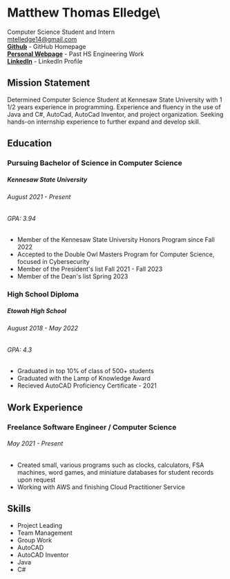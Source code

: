 # Matthew Thomas Elledge\
Computer Science Student and Intern \
mtelledge14@gmail.com \
__[Github](https://github.com/mthyuu)__ - GitHub Homepage\
__[Personal Webpage](https://matthewelledge.weebly.com/)__ - Past HS Engineering Work\
__[LinkedIn](https://www.linkedin.com/in/matthew-elledge-797a34227/)__ - LinkedIn Profile

## Mission Statement
Determined Computer Science Student at Kennesaw State University with 1 1/2 years experience in programming. Experience and fluency in the use of Java and C#,
AutoCad, AutoCad Inventor, and project organization. Seeking hands-on internship experience to further expand and develop skill.
## Education

### Pursuing Bachelor of Science in Computer Science
##### Kennesaw State University 
###### August 2021 - Present
###### GPA: 3.94
* Member of the Kennesaw State University Honors Program since Fall 2022
* Accepted to the Double Owl Masters Program for Computer Science, focused in Cybersecurity
* Member of the President's list Fall 2021 - Fall 2023
* Member of the Dean's list Spring 2023

### High School Diploma
##### Etowah High School 
###### August 2018 - May 2022
###### GPA: 4.3
* Graduated in top 10% of class of 500+ students
* Graduated with the Lamp of Knowledge Award
* Recieved AutoCAD Proficiency Certificate - 2021

## Work Experience
### Freelance Software Engineer / Computer Science
###### May 2021 - Present
* Created small, various programs such as clocks, calculators, FSA machines, word games, and miniature databases for student records upon request
* Working with AWS and finishing Cloud Practitioner Service

## Skills
* Project Leading
* Team Management
* Group Work
* AutoCAD
* AutoCAD Inventor
* Java
* C#
